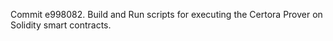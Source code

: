 Commit e998082.                    Build and Run scripts for executing the Certora Prover on Solidity smart contracts.